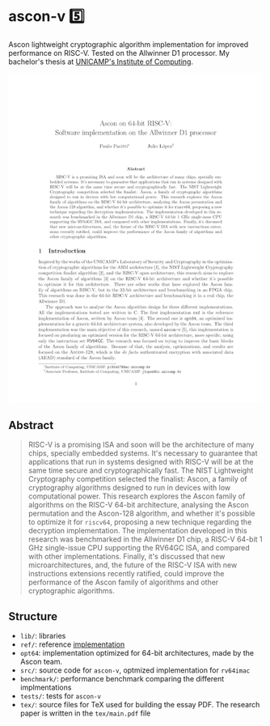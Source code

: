# ascon-v 5️⃣
Ascon lightweight cryptographic algorithm implementation for improved performance on RISC-V. Tested on the Allwinner D1 processor. My bachelor's thesis at [UNICAMP's Institute of Computing](https://ic.unicamp.br/en/).

![](cover.jpg)

## Abstract

> RISC-V is a promising ISA and soon will be the architecture of many chips, specially embedded systems. It's necessary to guarantee that applications that run in systems designed with RISC-V will be at the same time secure and cryptographically fast. The NIST Lightweight Cryptography competition selected the finalist: Ascon, a family of cryptography algorithms designed to run in devices with low computational power. This research explores the Ascon family of algorithms on the RISC-V 64-bit architecture, analysing the Ascon permutation and the Ascon-128 algorithm, and whether it's possible to optimize it for `riscv64`, proposing a new technique regarding the decryption implementation. The implementation developed in this research was benchmarked in the Allwinner D1 chip, a RISC-V 64-bit 1 GHz single-issue CPU supporting the RV64GC ISA, and compared with other implementations. Finally, it's discussed that new microarchitectures, and, the future of the RISC-V ISA with new instructions extensions recently ratified, could improve the performance of the Ascon family of algorithms and other cryptographic algorithms.

## Structure

- `lib/`: libraries
- `ref/`: reference [implementation](https://github.com/ascon/ascon-c)
- `opt64`: implementation optimized for 64-bit architectures, made by the Ascon team.
- `src/`: source code for `ascon-v`, optmized implementation for `rv64imac`
- `benchmark/`: performance benchmark comparing the different implmentations
- `tests/`: tests for `ascon-v`
- `tex/`: source files for TeX used for building the essay PDF. The research paper is written in the `tex/main.pdf` file
